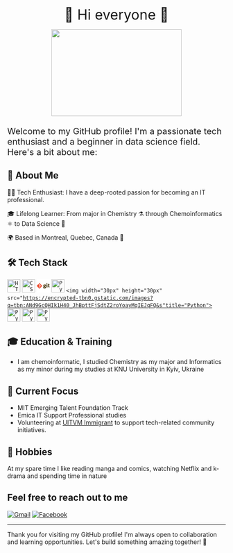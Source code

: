 <p align="center">
  <span style="font-size: 32px;">👋 Hi everyone 👋</span>
</p>
<!-- I used html to center it as well as the gif -->

<p align="center">
  <img width="300" height="200" src="https://media1.tenor.com/m/8G1t26JRYskAAAAd/hi-black-cat.gif">
</p> <!-- It is a very cute gif without alternative text and I also used html -->

<p style="font-size: 20px;">Welcome to my GitHub profile! I'm a passionate tech enthusiast
and a beginner in data science field. Here's a bit about me:</p>
<!-- I sed html to make this text bigger -->

## 🌟 About Me

<p>👩‍💻 Tech Enthusiast: I have a deep-rooted passion for becoming an IT professional.</p>
<p>🎓 Lifelong Learner: From major in Chemistry ⚗️ through
Chemoinformatics ⚛️ to Data Science 🤖</p>
<p>🌍 Based in Montreal, Quebec, Canada 🍁</p>
<!-- I used html here to get rid of list dots -->

## 🛠️ Tech Stack
<!-- I used html to add nice badges here, 
some line are a bit longer than 80 characters because links are long 
and I can not split them -->
<code><img width="30px" height="30"
src="https://upload.wikimedia.org/wikipedia/commons/thumb/6/61/HTML5_logo_and_wordmark.svg/2048px-HTML5_logo_and_wordmark.svg.png"
title="HTML5"></code>
<code><img width="30px" height="30"
src="https://upload.wikimedia.org/wikipedia/commons/thumb/d/d5/CSS3_logo_and_wordmark.svg/1200px-CSS3_logo_and_wordmark.svg.png" title="CSS3"></code>
<code><img width="30px" height="30"
src="https://raw.githubusercontent.com/github/explore/80688e429a7d4ef2fca1e82350fe8e3517d3494d/topics/git/git.png" title="git"></code>
<code><img width="30px" height="30px"
src="https://s3.dualstack.us-east-2.amazonaws.com/pythondotorg-assets/media/community/logos/python-logo-only.png" title="Python"></code>
<code><img width="30px" height="30px"
src="https://encrypted-tbn0.gstatic.com/images?q=tbn:ANd9GcQHIk1H40_JhBpttFjSdtZ2roYoayMqIEJqFQ&s"title="Python"></code>
<code><img width="30px" height="30px"
src="https://encrypted-tbn0.gstatic.com/images?q=tbn:ANd9GcRZ3chG60acuIVC7cqWZu2K1qvak8hZt15YJQ&s"
title="Python"></code>
<code><img width="30px" height="30px"
src="https://avatars.githubusercontent.com/u/9284941?s=280&v=4" title="Python"></code>
<code><img width="30px" height="30px"
src="https://downloadlynet.ir/wp-content/uploads/2020/03/Mnova.png" title="Python"></code>

## 🎓 Education & Training

- I am chemoinformatic, I studied Chemistry as my major
and Informatics as my minor during my studies at KNU University in Kyiv, Ukraine

## 🔎 Current Focus

- MIT Emerging Talent Foundation Track
- Emica IT Support Professional studies
- Volunteering at [UITVM Immigrant](https://immigrantcanada.org/uitvm/)
to support tech-related community initiatives.

## 🌳 Hobbies

At my spare time I like reading manga and comics,
watching Netflix and k-drama and spending time in nature

## Feel free to reach out to me

[![Gmail](https://img.shields.io/badge/Gmail-D14836?style=for-the-badge&logo=gmail&logoColor=white)](mailto:alena.nechveeva@gmail.com)
[![Facebook](https://img.shields.io/badge/Facebook-%231877F2.svg?style=for-the-badge&logo=Facebook&logoColor=white)](https://www.facebook.com/profile.php?id=100006719085116)

---

Thank you for visiting my GitHub profile!
I'm always open to collaboration and learning opportunities.
Let's build something amazing together! 🚀
